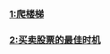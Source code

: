 
### [1:爬楼梯](https://github.com/Carpe-Wang/Interview/blob/main/%E7%AE%97%E6%B3%95/%E5%8A%A8%E6%80%81%E8%A7%84%E5%88%92/%E7%88%AC%E6%A5%BC%E6%A2%AF.md)
### [2:买卖股票的最佳时机](https://github.com/Carpe-Wang/Interview/blob/main/%E7%AE%97%E6%B3%95/%E5%8A%A8%E6%80%81%E8%A7%84%E5%88%92/%E4%B9%B0%E5%8D%96%E8%82%A1%E7%A5%A8%E7%9A%84%E6%9C%80%E4%BD%B3%E6%97%B6%E6%9C%BA.md)
